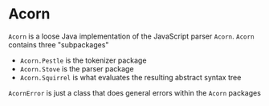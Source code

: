 # Acorn

`Acorn` is a loose Java implementation of the JavaScript parser `Acorn`.
`Acorn` contains three "subpackages"

- `Acorn.Pestle` is the tokenizer package
- `Acorn.Stove` is the parser package
- `Acorn.Squirrel` is what evaluates the resulting abstract syntax tree

`AcornError` is just a class that does general errors within the `Acorn` packages

